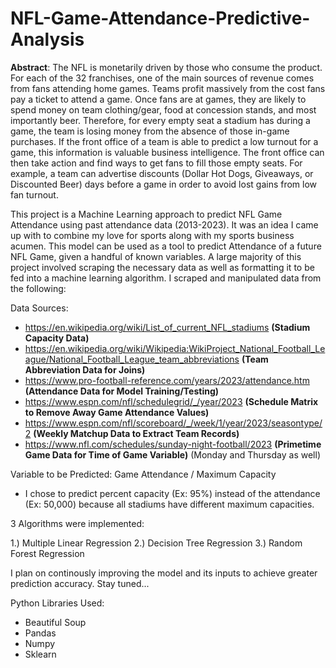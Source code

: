 # NFL-Game-Attendance-Predictive-Analysis
**Abstract**:
The NFL is monetarily driven by those who consume the product. For each of the 32 franchises, one of the main sources of revenue comes from fans attending home games. Teams profit massively from the cost fans pay a ticket to attend a game. Once fans are at games, they are likely to spend money on team clothing/gear, food at concession stands, and most importantly beer. Therefore, for every empty seat a stadium has during a game, the team is losing money from the absence of those in-game purchases. If the front office of a team is able to predict a low turnout for a game, this information is valuable business intelligence. The front office can then take action and find ways to get fans to fill those empty seats. For example, a team can advertise discounts (Dollar Hot Dogs, Giveaways, or Discounted Beer) days before a game in order to avoid lost gains from low fan turnout.

This project is a Machine Learning approach to predict NFL Game Attendance using past attendance data (2013-2023). It was an idea I came up with to combine my love for sports along with my sports business acumen. This model can be used as a tool to predict Attendance of a future NFL Game, given a handful of known variables. A large majority of this project involved scraping the necessary data as well as formatting it to be fed into a machine learning algorithm. I scraped and manipulated data from the following:

Data Sources:
- https://en.wikipedia.org/wiki/List_of_current_NFL_stadiums **(Stadium Capacity Data)**
- https://en.wikipedia.org/wiki/Wikipedia:WikiProject_National_Football_League/National_Football_League_team_abbreviations **(Team Abbreviation Data for Joins)**
- https://www.pro-football-reference.com/years/2023/attendance.htm **(Attendance Data for Model Training/Testing)**
- https://www.espn.com/nfl/schedulegrid/_/year/2023 **(Schedule Matrix to Remove Away Game Attendance Values)**
- https://www.espn.com/nfl/scoreboard/_/week/1/year/2023/seasontype/2 **(Weekly Matchup Data to Extract Team Records)**
- https://www.nfl.com/schedules/sunday-night-football/2023 **(Primetime Game Data for Time of Game Variable)** (Monday and Thursday as well)

Variable to be Predicted: Game Attendance / Maximum Capacity
- I chose to predict percent capacity (Ex: 95%) instead of the attendance (Ex: 50,000) because all stadiums have different maximum capacities.

3 Algorithms were implemented:

1.) Multiple Linear Regression
2.) Decision Tree Regression
3.) Random Forest Regression

I plan on continously improving the model and its inputs to achieve greater prediction accuracy. Stay tuned...

Python Libraries Used:
- Beautiful Soup
- Pandas
- Numpy
- Sklearn
